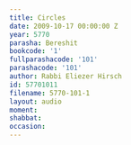 ```yaml
---
title: Circles
date: 2009-10-17 00:00:00 Z
year: 5770
parasha: Bereshit
bookcode: '1'
fullparashacode: '101'
parashacode: '101'
author: Rabbi Eliezer Hirsch
id: 57701011
filename: 5770-101-1
layout: audio
moment: 
shabbat: 
occasion: 
---
```


